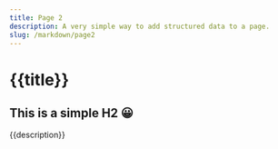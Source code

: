 ```yaml
---
title: Page 2
description: A very simple way to add structured data to a page.
slug: /markdown/page2
---
```


# {{title}}

## This is a simple H2 😀

{{description}}
